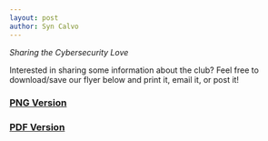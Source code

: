 ```yaml
---
layout: post
author: Syn Calvo
---
```

<em>Sharing the Cybersecurity Love</em>

Interested in sharing some information about the club?  Feel free to download/save our flyer below and print it, email it, or post it!

<h3><a href="/assets/images/pcc2_flyer.png">PNG Version</a></h3>

<h3><a href="/assets/images/pcc2_flyer.pdf">PDF Version</a></h3>
